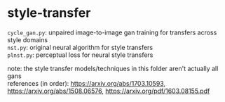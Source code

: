 # style-transfer

`cycle_gan.py`: unpaired image-to-image gan training for transfers across style domains <br>
`nst.py`: original neural algorithm for style transfers <br>
`plnst.py`: perceptual loss for neural style transfers

note: the style transfer models/techniques in this folder aren't actually all gans <br>
references (in order): https://arxiv.org/abs/1703.10593, https://arxiv.org/abs/1508.06576, https://arxiv.org/pdf/1603.08155.pdf